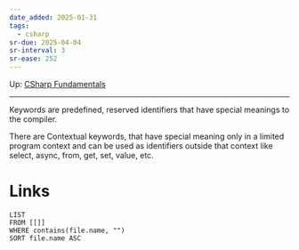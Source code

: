 ```yaml
---
date_added: 2025-01-31
tags:
  - csharp
sr-due: 2025-04-04
sr-interval: 3
sr-ease: 252
---
```

Up: [CSharp Fundamentals](CSharp%20Fundamentals.md)
___
 Keywords are predefined, reserved identifiers that have special meanings to the compiler.

There are Contextual keywords, that have special meaning only in a limited program context and can be used as identifiers outside that context like select, async, from, get, set, value, etc.

# Links
```dataview
LIST
FROM [[]]
WHERE contains(file.name, "")
SORT file.name ASC
```

